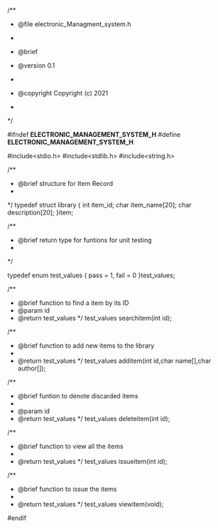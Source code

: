 
/**
 * @file electronic_Managment_system.h
 * 
 * @brief 
 * @version 0.1
 
 * 
 * @copyright Copyright (c) 2021
 * 
 */

#ifndef __ELECTRONIC_MANAGEMENT_SYSTEM_H__
#define __ELECTRONIC_MANAGEMENT_SYSTEM_H__

#include<stdio.h>
#include<stdlib.h>
#include<string.h>


/**
 * @brief structure for Item Record
 * 
 */
typedef struct library
{
    int item_id;
    char item_name[20];
    char description[20];
}item;

/**
 * @brief return type for funtions for unit testing
 * 
 */

typedef enum test_values {
    pass = 1,
    fail = 0
}test_values;

/**
 * @brief function to find a item by its ID
 * @param id 
 * @return test_values 
 */
test_values searchitem(int id);

/**
 * @brief function to add new items to the library
 * 
 * @return test_values 
 */
test_values additem(int id,char name[],char author[]);

/**
 * @brief funtion to denote discarded items
 * 
 * @param id 
 * @return test_values 
 */
test_values deleteitem(int id);

/**
 * @brief function to view all the items
 * 
 * @return test_values 
 */
test_values issueitem(int id);

/**
 * @brief function to issue the items
 * 
 * @return test_values 
 */
test_values viewitem(void);

#endif
